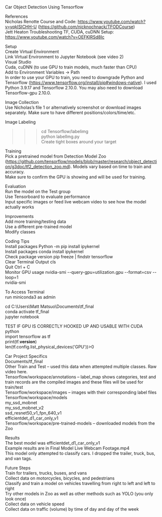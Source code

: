Car Object Detection Using Tensorflow

References  
Nicholas Renotte Course and Code: https://www.youtube.com/watch?v=yqkISICHH-U (https://github.com/nicknochnack/TFODCourse)  
Jett Heaton Troubleshooting TF, CUDA, cuDNN Setup: https://www.youtube.com/watch?v=OEFKlRSd8Ic

Setup  
Create Virtual Environment  
Link Virtual Environment to Jupyter Notebook (see video 2)  
Visual Studio  
Cuda, cuDNN (to use GPU to train models, much faster than CPU)  
Add to Environment Variables -> Path  
In order to use your GPU to train, you need to downgrade Python and Tensorflow (https://www.tensorflow.org/install/pip#windows-native). I used Python 3.9.17 and Tensorflow 2.10.0. You may also need to download Tensorflow-gpu 2.10.0.  

Image Collection  
Use Nicholas’s file 1 or alternatively screenshot or download images separately. Make sure to have different positions/colors/time/etc.  

Image Labeling  
>>>cd Tensorflow/labelimg  
>>>python labelImg.py  
Create tight boxes around your target  

Training  
Pick a pretrained model from Detection Model Zoo (https://github.com/tensorflow/models/blob/master/research/object_detection/g3doc/tf2_detection_zoo.md). Models vary based on time to train and accuracy.  
Make sure to confirm the GPU is showing and will be used for training.  

Evaluation  
Run the model on the Test group  
Use Tensorboard to evaluate performance  
Input specific images or feed live webcam video to see how the model actually works  

Improvements  
Add more training/testing data  
Use a different pre-trained model  
Modify classes  

Coding Tips  
Install packages				Python -m pip install ipykernel  
Install packages				conda install ipykernel  
Check package version			pip freeze | findstr tensorflow  
Clear Terminal Output			cls  
Quit					Ctrl + C  
Monitor GPU usage			nvidia-smi --query-gpu=utilization.gpu --format=csv --loop=1        
                                        nvidia-smi  


To Access Terminal  
run miniconda3 as admin  

cd C:\Users\Matt Matsuo\Documents\tf_final  
conda activate tf_final  
jupyter notebook  

TEST IF GPU IS CORRECTLY HOOKED UP AND USABLE WITH CUDA  
python  
import tensorflow as tf  
print(tf.__version__)  
len(tf.config.list_physical_devices('GPU'))>0  



Car Project Specifics  
Documents/tf_final  
Other Train and Test – used this data when attempted multiple classes. Raw video here.  
Tensorflow/workspace/annotations – label_map shows categories, test and train records are the compiled images and these files will be used for train/test  
Tensorflow/workspace/images – images with their corresponding label files  
Tensorflow/workspace/models  
	my_ssd_mobnet  
	my_ssd_mobnet_v2  
	ssd_resnet50_v1_fpn_640_v1  
	efficientdet_d1_car_only_v1  
Tensorflow/workspace/pre-trained-models – downloaded models from the Zoo  


Results  
The best model was efficientdet_d1_car_only_v1  
Example results are in Final Model Live Webcam Footage.mp4  
This model only attempted to classify cars. I dropped the trailer, truck, bus, and van tags.  
 
  
  
 

Future Steps  
Train for trailers, trucks, buses, and vans  
Collect data on motorcycles, bicycles, and pedestrians  
Classify and train a model on vehicles travelling from right to left and left to right  
Try other models in Zoo as well as other methods such as YOLO (you only look once)  
Collect data on vehicle speed  
Collect data on traffic (volume) by time of day and day of the week  
